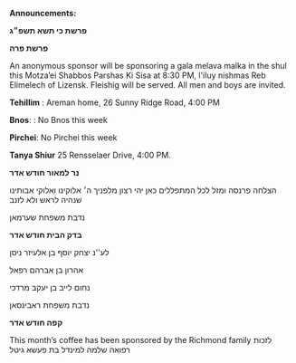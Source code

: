 **Announcements:**

**פרשת כי תשא תשפ״ג**

**פרשת פרה**


An anonymous sponsor will be sponsoring a gala melava malka in the shul this Motza’ei Shabbos Parshas Ki Sisa at 8:30 PM, l'iluy nishmas Reb Elimelech of Lizensk. Fleishig will be served. All men and boys are invited.

**Tehillim** : Areman home, 26 Sunny Ridge Road, 4:00 PM

**Bnos**:  : No Bnos this week

**Pirchei**: No Pirchei this week

**Tanya Shiur** 25 Rensselaer Drive, 4:00 PM.


**נר למאור חודש אדר**

הצלחה פרנסה ומזל לכל המתפללים כאן יהי רצון מלפניך ה׳ אלוקינו ואלוקי אבותינו שנהיה לראש ולא לזנב

נדבת משפחת שערמאן

**בדק הבית חודש אדר**

לע''נ יצחק יוסף בן אלעיזר ניסן

אהרון בן אברהם רפאל

נחום לייב בן יעקב מרדכי

נדבת משפחת ראבינסאן  

**קפה חודש אדר**  

This month’s coffee has been sponsored by the Richmond family לזכות רפואה שלמה למינדל בת פעשא גיטל
